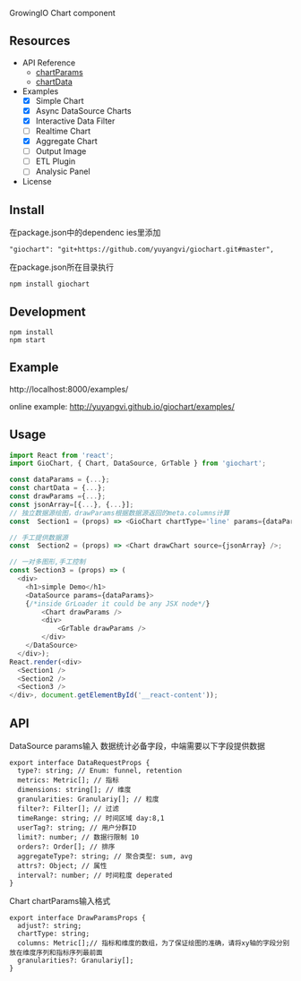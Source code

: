 GrowingIO Chart component
## Resources
* API Reference
   * [chartParams](API.md#chartParams)
   * [chartData](API.md#chartData)
* Examples
  * [x] Simple Chart
  * [x] Async DataSource Charts
  * [x] Interactive Data Filter
  * [ ] Realtime Chart
  * [x] Aggregate Chart
  * [ ] Output Image
  * [ ] ETL Plugin
  * [ ] Analysic Panel
* License

## Install
在package.json中的dependenc ies里添加
```
"giochart": "git+https://github.com/yuyangvi/giochart.git#master",
```
在package.json所在目录执行
```
npm install giochart
```
## Development
```
npm install
npm start
```

## Example
http://localhost:8000/examples/

online example: http://yuyangvi.github.io/giochart/examples/

## Usage

```js
import React from 'react';
import GioChart, { Chart, DataSource, GrTable } from 'giochart';

const dataParams = {...};
const chartData = {...};
const drawParams ={...};
const jsonArray=[{...}, {...}];
// 独立数据源绘图，drawParams根据数据源返回的meta.columns计算
const  Section1 = (props) => <GioChart chartType='line' params={dataParams} />;

// 手工提供数据源
const  Section2 = (props) => <Chart drawChart source={jsonArray} />;

// 一对多图形,手工控制
const Section3 = (props) => (
  <div>
    <h1>simple Demo</h1>
    <DataSource params={dataParams}>
    {/*inside GrLoader it could be any JSX node*/}
        <Chart drawParams />
        <div>
            <GrTable drawParams />
        </div>
    </DataSource>
  </div>);
React.render(<div>
  <Section1 />
  <Section2 />
  <Section3 />
</div>, document.getElementById('__react-content'));
```

## API
DataSource
params输入
数据统计必备字段，中端需要以下字段提供数据
```
export interface DataRequestProps {
  type?: string; // Enum: funnel, retention
  metrics: Metric[]; // 指标
  dimensions: string[]; // 维度
  granularities: Granulariy[]; // 粒度
  filter?: Filter[]; // 过滤
  timeRange: string; // 时间区域 day:8,1
  userTag?: string; // 用户分群ID
  limit?: number; // 数据行限制 10
  orders?: Order[]; // 排序
  aggregateType?: string; // 聚合类型: sum, avg
  attrs?: Object; // 属性
  interval?: number; // 时间粒度 deperated
}
```

Chart
chartParams输入格式
```
export interface DrawParamsProps {
  adjust?: string;
  chartType: string;
  columns: Metric[];// 指标和维度的数组，为了保证绘图的准确，请将xy轴的字段分别放在维度序列和指标序列最前面
  granularities?: Granulariy[];
}
```
